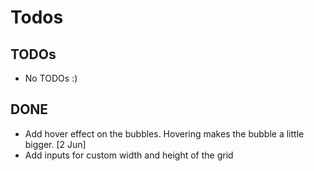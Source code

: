 # Todos

## TODOs

- No TODOs :)

## DONE

- Add hover effect on the bubbles. Hovering makes the bubble a little bigger. [2 Jun]
- Add inputs for custom width and height of the grid
